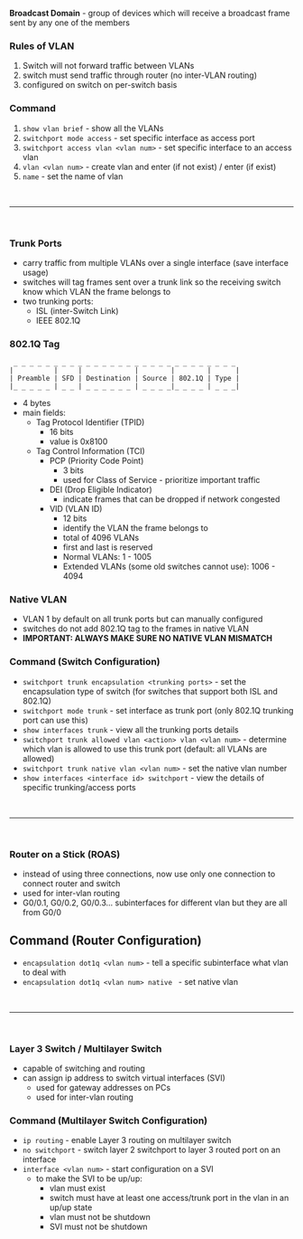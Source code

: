 **Broadcast Domain** - group of devices which will receive a broadcast frame sent by any one of the members

### Rules of VLAN
1. Switch will not forward traffic between VLANs
2. switch must send traffic through router (no inter-VLAN routing)
3. configured on switch on per-switch basis

### Command
1. `show vlan brief` - show all the VLANs
2. `switchport mode access` - set specific interface as access port
3. `switchport access vlan <vlan num>` - set specific interface to an access vlan
4. `vlan <vlan num>` - create vlan and enter (if not exist) / enter (if exist)
5. `name` - set the name of vlan

<br>
<hr>
<br>

### Trunk Ports
- carry traffic from multiple VLANs over a single interface (save interface usage)
- switches will tag frames sent over a trunk link so the receiving switch know which VLAN the frame belongs to
- two trunking ports:
    - ISL (inter-Switch Link)
    - IEEE 802.1Q

### 802.1Q Tag
```
 _ _ _ _ _ _ _ _ _ _ _ _ _ _ _ _ _ _ _ _ _ _ _ _ _ _ _ _
|          |     |             |        |        |      |
| Preamble | SFD | Destination | Source | 802.1Q | Type |
|_ _ _ _ _ | _ _ | _ _ _ _ _ _ | _ _ _ _|_ _ _ _ | _ _ _|

```
- 4 bytes
- main fields:
    - Tag Protocol Identifier (TPID)
        - 16 bits
        - value is 0x8100
    - Tag Control Information (TCI)
        - PCP (Priority Code Point)
            - 3 bits
            - used for Class of Service - prioritize important traffic
        - DEI (Drop Eligible Indicator)
            - indicate frames that can be dropped if network congested
        - VID (VLAN ID)
            - 12 bits
            - identify the VLAN the frame belongs to
            - total of 4096 VLANs
            - first and last is reserved
            - Normal VLANs: 1 - 1005
            - Extended VLANs (some old switches cannot use): 1006 - 4094

### Native VLAN
- VLAN 1 by default on all trunk ports but can manually configured
- switches do not add 802.1Q tag to the frames in native VLAN
- **IMPORTANT: ALWAYS MAKE SURE NO NATIVE VLAN MISMATCH**

### Command (Switch Configuration)
- `switchport trunk encapsulation <trunking ports>` - set the encapsulation type of switch (for switches that support both ISL and 802.1Q)
- `switchport mode trunk` - set interface as trunk port (only 802.1Q trunking port can use this)
- `show interfaces trunk` - view all the trunking ports details
- `switchport trunk allowed vlan <action> vlan <vlan num>` - determine which vlan is allowed to use this trunk port (default: all VLANs are allowed)
- `switchport trunk native vlan <vlan num>` - set the native vlan number
- `show interfaces <interface id> switchport` - view the details of specific trunking/access ports

<br>
<hr>
<br>

### Router on a Stick (ROAS)
- instead of using three connections, now use only one connection to connect router and switch
- used for inter-vlan routing
- G0/0.1, G0/0.2, G0/0.3... subinterfaces for different vlan but they are all from G0/0

## Command (Router Configuration)
- `encapsulation dot1q <vlan num>` - tell a specific subinterface what vlan to deal with 
- `encapsulation dot1q <vlan num> native ` - set native vlan

<br>
<hr>
<br>

### Layer 3 Switch / Multilayer Switch
- capable of switching and routing
- can assign ip address to switch virtual interfaces (SVI)
    - used for gateway addresses on PCs
    - used for inter-vlan routing

### Command (Multilayer Switch Configuration)
- `ip routing` - enable Layer 3 routing on multilayer switch
- `no switchport` - switch layer 2 switchport to layer 3 routed port on an interface
- `interface <vlan num>` - start configuration on a SVI
    - to make the SVI to be up/up:
        - vlan must exist
        - switch must have at least one access/trunk port in the vlan in an up/up state
        - vlan must not be shutdown
        - SVI must not be shutdown